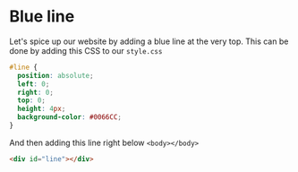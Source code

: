 # Blue line

Let's spice up our website by adding a blue line at the very top. This can be
done by adding this CSS to our `style.css`
```css
#line {
  position: absolute;
  left: 0;
  right: 0;
  top: 0;
  height: 4px;
  background-color: #0066CC;
}
```

And then adding this line right below `<body></body>`
```html
<div id="line"></div>
```
